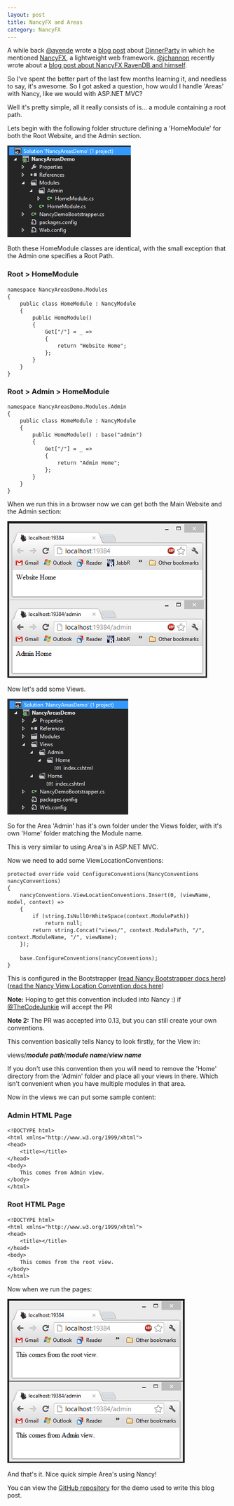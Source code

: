 ```yaml
---
layout: post
title: NancyFX and Areas
category: NancyFX
---
```


A while back <a href="https://twitter.com/ayende">@ayende</a> wrote a <a href="http://ayende.com/blog/156609/reviewing-dinner-party-ndash-nerd-dinner-ported-to-ravendb-on-ravenhq">blog post</a> about <a href="https://github.com/NancyFx/DinnerParty">DinnerParty</a> in which he mentioned <a href="http://nancyfx.org/">NancyFX</a>, a lightweight web framework. <a href="https://twitter.com/jchannon">@jchannon</a> recently wrote about a <a href="http://blog.jonathanchannon.com/2012/09/21/nancyfx-ravendb-nerddinner-and-me/">blog post about NancyFX RavenDB and himself</a>.

So I've spent the better part of the last few months learning it, and needless to say, it's awesome. So I got asked a question, how would I handle 'Areas' with Nancy, like we would with ASP.NET MVC?

Well it's pretty simple, all it really consists of is... a module containing a root path.

Lets begin with the following folder structure defining a 'HomeModule' for both the Root Website, and the Admin section.

<img src="/images/nancy-areas-1.png" />

Both these HomeModule classes are identical, with the small exception that the Admin one specifies a Root Path.

### Root > HomeModule ###

    namespace NancyAreasDemo.Modules
    {
        public class HomeModule : NancyModule
        {
            public HomeModule()
            {
                Get["/"] = _ =>
                {
                    return "Website Home";
                };
            }
        }
    }

### Root > Admin > HomeModule ###

    namespace NancyAreasDemo.Modules.Admin
    {
        public class HomeModule : NancyModule  
        {
            public HomeModule() : base("admin")
            {
                Get["/"] = _ =>
                {
                    return "Admin Home";
                };
            }
        }
    }

When we run this in a browser now we can get both the Main Website and the Admin section:

<img src="/images/nancy-areas-2.png" />

Now let's add some Views.

<img src="/images/nancy-areas-3.png" />

So for the Area 'Admin' has it's own folder under the Views folder, with it's own 'Home' folder matching the Module name.

This is very similar to using Area's in ASP.NET MVC.

Now we need to add some ViewLocationConventions:

    protected override void ConfigureConventions(NancyConventions nancyConventions)
    {
        nancyConventions.ViewLocationConventions.Insert(0, (viewName, model, context) =>
        {
            if (string.IsNullOrWhiteSpace(context.ModulePath))
                return null;
            return string.Concat("views/", context.ModulePath, "/", context.ModuleName, "/", viewName);
        });

        base.ConfigureConventions(nancyConventions);
    }

This is configured in the Bootstrapper (<a href="https://github.com/NancyFx/Nancy/wiki/Bootstrapper">read Nancy Bootstrapper docs here</a>) (<a href="https://github.com/NancyFx/Nancy/wiki/View-location-conventions">read the Nancy View Location Convention docs here</a>)

<span class="note"><strong>Note:</strong> Hoping to get this convention included into Nancy :) if <a href="https://twitter.com/thecodejunkie">@TheCodeJunkie</a> will accept the PR</strong>

<span class="note"><strong>Note 2:</strong> The PR was accepted into 0.13, but you can still create your own conventions.</strong>

This convention basically tells Nancy to look firstly, for the View in:

views/***module path***/***module name***/***view name***

If you don't use this convention then you will need to remove the 'Home' directory from the 'Admin' folder and place all your views in there. Which isn't convenient when you have multiple modules in that area.

Now in the views we can put some sample content:

### Admin HTML Page ###

    <!DOCTYPE html>
    <html xmlns="http://www.w3.org/1999/xhtml">
    <head>
        <title></title>
    </head>
    <body>
        This comes from Admin view.
    </body>
    </html>

### Root HTML Page ###

    <!DOCTYPE html>
    <html xmlns="http://www.w3.org/1999/xhtml">
    <head>
        <title></title>
    </head>
    <body>
        This comes from the root view.
    </body>
    </html>

Now when we run the pages:

<img src="/images/nancy-areas-4.png" />

And that's it. Nice quick simple Area's using Nancy!

You can view the <a href="https://github.com/phillip-haydon/NancyAreasDemo">GitHub repository</a> for the demo used to write this blog post.
